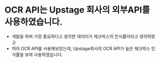 # OCR API는 Upstage 회사의 외부API를 사용하였습니다.
- 개발을 하며 가장 중요하다고 생각한 데이터가 체크박스의 인식률이라고 생각하였고
- 여러 OCR API를 사용해보았는데, Upstage회사의 OCR API가 높은 체크박스 인식률을 보여 사용하였습니다.
